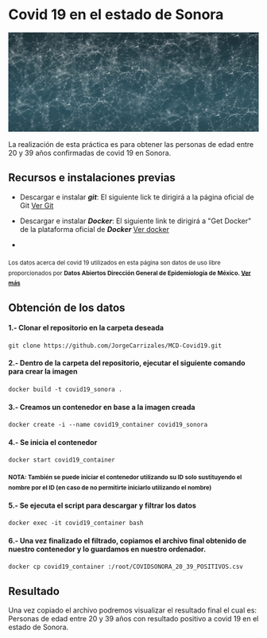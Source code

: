 # Covid 19 en el estado de Sonora  

<p align="center">
<img src="https://github.com/JorgeCarrizales/MCD-Covid19/raw/main/images/network-g652d2fe49_1920.jpg" width="900" height="200"/>
</p>

La realización de esta práctica es para obtener las personas de edad entre 20 y 39 años confirmadas de covid 19 en Sonora.

## Recursos e instalaciones previas
- Descargar e instalar _**git**_: El siguiente lick te dirigirá a la página oficial de Git [Ver Git](https://git-scm.com/downloads)

- Descargar e instalar _**Docker**_: El siguiente link te dirigirá a "Get Docker" de la plataforma oficial de _**Docker**_ [Ver docker](https://docs.docker.com/get-docker/)
- 
<sub>Los datos acerca del covid 19 utilizados en esta página son datos de uso libre proporcionados por <b>Datos Abiertos Dirección General de Epidemiología de México. [Ver más](https://www.gob.mx/salud/documentos/datos-abiertos-152127) </b></sub>

## Obtención de los datos

#### 1.- Clonar el repositorio en la carpeta deseada
```shell
git clone https://github.com/JorgeCarrizales/MCD-Covid19.git
```

#### 2.- Dentro de la carpeta del repositorio, ejecutar el siguiente comando para crear la imagen
```shell
docker build -t covid19_sonora .
```

#### 3.- Creamos un contenedor en base a la imagen creada
```shell
docker create -i --name covid19_container covid19_sonora
```

#### 4.- Se inicia el contenedor
```shell
docker start covid19_container
```
<sub>**NOTA: También se puede iniciar el contenedor utilizando su ID solo sustituyendo el nombre por el ID (en caso de no permitirte iniciarlo utilizando el nombre)**</sub>

#### 5.- Se ejecuta el script para descargar y filtrar los datos
```shell
docker exec -it covid19_container bash
```

#### 6.- Una vez finalizado el filtrado, copiamos el archivo final obtenido de nuestro contenedor y lo guardamos en nuestro ordenador.
```shell
docker cp covid19_container :/root/COVIDSONORA_20_39_POSITIVOS.csv
```

## Resultado
Una vez copiado el archivo podremos visualizar el resultado final el cual es: Personas de edad entre 20 y 39 años con resultado positivo a covid 19 en el estado de Sonora.
